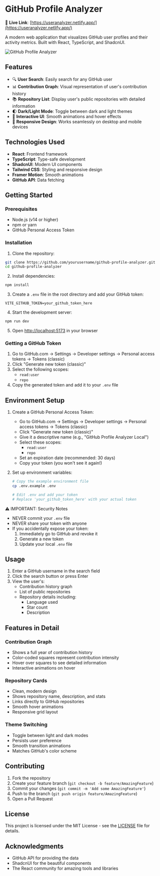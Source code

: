 # GitHub Profile Analyzer

🚀 **Live Link**: [https://useranalyzer.netlify.app/](https://useranalyzer.netlify.app/)

A modern web application that visualizes GitHub user profiles and their activity metrics. Built with React, TypeScript, and ShadcnUI.

![GitHub Profile Analyzer](screenshot.png)

## Features

- 🔍 **User Search**: Easily search for any GitHub user
- 📊 **Contribution Graph**: Visual representation of user's contribution history
- 📚 **Repository List**: Display user's public repositories with detailed information
- 🌓 **Dark/Light Mode**: Toggle between dark and light themes
- 🎯 **Interactive UI**: Smooth animations and hover effects
- 📱 **Responsive Design**: Works seamlessly on desktop and mobile devices

## Technologies Used

- **React**: Frontend framework
- **TypeScript**: Type-safe development
- **ShadcnUI**: Modern UI components
- **Tailwind CSS**: Styling and responsive design
- **Framer Motion**: Smooth animations
- **GitHub API**: Data fetching

## Getting Started

### Prerequisites

- Node.js (v14 or higher)
- npm or yarn
- GitHub Personal Access Token

### Installation

1. Clone the repository:

```bash
git clone https://github.com/yourusername/github-profile-analyzer.git
cd github-profile-analyzer
```

2. Install dependencies:

```bash
npm install
```

3. Create a `.env` file in the root directory and add your GitHub token:

```env
VITE_GITHUB_TOKEN=your_github_token_here
```

4. Start the development server:

```bash
npm run dev
```

5. Open [http://localhost:5173](http://localhost:5173) in your browser

### Getting a GitHub Token

1. Go to GitHub.com → Settings → Developer settings → Personal access tokens → Tokens (classic)
2. Click "Generate new token (classic)"
3. Select the following scopes:
   - `read:user`
   - `repo`
4. Copy the generated token and add it to your `.env` file

## Environment Setup

1. Create a GitHub Personal Access Token:

   - Go to GitHub.com → Settings → Developer settings → Personal access tokens → Tokens (classic)
   - Click "Generate new token (classic)"
   - Give it a descriptive name (e.g., "GitHub Profile Analyzer Local")
   - Select these scopes:
     - `read:user`
     - `repo`
   - Set an expiration date (recommended: 30 days)
   - Copy your token (you won't see it again!)

2. Set up environment variables:

   ```bash
   # Copy the example environment file
   cp .env.example .env

   # Edit .env and add your token
   # Replace 'your_github_token_here' with your actual token
   ```

⚠️ IMPORTANT: Security Notes

- NEVER commit your `.env` file
- NEVER share your token with anyone
- If you accidentally expose your token:
  1. Immediately go to GitHub and revoke it
  2. Generate a new token
  3. Update your local `.env` file

## Usage

1. Enter a GitHub username in the search field
2. Click the search button or press Enter
3. View the user's:
   - Contribution history graph
   - List of public repositories
   - Repository details including:
     - Language used
     - Star count
     - Description

## Features in Detail

### Contribution Graph

- Shows a full year of contribution history
- Color-coded squares represent contribution intensity
- Hover over squares to see detailed information
- Interactive animations on hover

### Repository Cards

- Clean, modern design
- Shows repository name, description, and stats
- Links directly to GitHub repositories
- Smooth hover animations
- Responsive grid layout

### Theme Switching

- Toggle between light and dark modes
- Persists user preference
- Smooth transition animations
- Matches GitHub's color scheme

## Contributing

1. Fork the repository
2. Create your feature branch (`git checkout -b feature/AmazingFeature`)
3. Commit your changes (`git commit -m 'Add some AmazingFeature'`)
4. Push to the branch (`git push origin feature/AmazingFeature`)
5. Open a Pull Request

## License

This project is licensed under the MIT License - see the [LICENSE](LICENSE) file for details.

## Acknowledgments

- GitHub API for providing the data
- ShadcnUI for the beautiful components
- The React community for amazing tools and libraries
